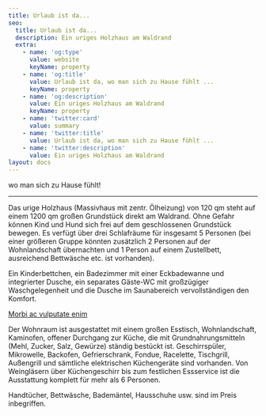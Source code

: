 ```yaml
---
title: Urlaub ist da...
seo:
  title: Urlaub ist da...
  description: Ein uriges Holzhaus am Waldrand
  extra:
    - name: 'og:type'
      value: website
      keyName: property
    - name: 'og:title'
      value: Urlaub ist da, wo man sich zu Hause fühlt ...
      keyName: property
    - name: 'og:description'
      value: Ein uriges Holzhaus am Waldrand
      keyName: property
    - name: 'twitter:card'
      value: summary
    - name: 'twitter:title'
      value: Urlaub ist da, wo man sich zu Hause fühlt ...
    - name: 'twitter:description'
      value: Ein uriges Holzhaus am Waldrand
layout: docs
---
```


wo man sich zu Hause fühlt!

***

Das urige Holzhaus (Massivhaus mit zentr. Ölheizung) von 120 qm steht auf einem 1200 qm großen Grundstück direkt am Waldrand. Ohne Gefahr können Kind und Hund sich frei auf dem geschlossenen Grundstück bewegen. Es verfügt über drei Schlafräume für insgesamt 5 Personen (bei einer größeren Gruppe könnten zusätzlich 2 Personen auf der Wohnlandschaft übernachten und 1 Person auf einem Zustellbett, ausreichend Bettwäsche etc. ist vorhanden).  

Ein Kinderbettchen, ein Badezimmer mit einer Eckbadewanne und integrierter Dusche, ein separates Gäste-WC mit großzügiger Waschgelegenheit und die Dusche im Saunabereich vervollständigen den Komfort.  

[Morbi ac vulputate enim](https://stackbit.com)

Der Wohnraum ist ausgestattet mit einem großen Esstisch, Wohnlandschaft, Kaminofen, offener Durchgang zur Küche, die mit Grundnahrungsmitteln (Mehl, Zucker, Salz, Gewürze) ständig bestückt ist. Geschirrspüler, Mikrowelle, Backofen, Gefrierschrank, Fondue, Racelette, Tischgrill, Außengrill und sämtliche elektrischen Küchengeräte sind vorhanden. Von Weingläsern über Küchengeschirr bis zum festlichen Essservice ist die Ausstattung komplett für mehr als 6 Personen.  

Handtücher, Bettwäsche, Bademäntel, Hausschuhe usw. sind im Preis inbegriffen.
